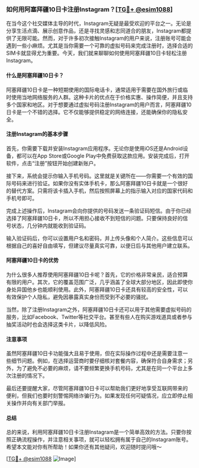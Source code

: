 ### 如何用阿塞拜疆10日卡注册Instagram？[[TG💪+ @esim1088](https://t.me/s/esim1088)]

在当今这个社交媒体主导的时代，Instagram无疑是最受欢迎的平台之一。无论是分享生活点滴、展示创意作品，还是寻找灵感和志同道合的朋友，Instagram都提供了无限可能。然而，对于许多初次接触Instagram的用户来说，注册账号可能会遇到一些小麻烦。尤其是当你需要一个可靠的虚拟号码来完成注册时，选择合适的SIM卡就显得尤为重要。今天，我们就来聊聊如何使用阿塞拜疆10日卡轻松注册Instagram。

#### 什么是阿塞拜疆10日卡？

阿塞拜疆10日卡是一种短期使用的国际电话卡，通常适用于需要在国外旅行或临时使用当地网络服务的人群。这种卡片的优点在于价格实惠、操作简便，并且支持多个国家和地区。对于想要通过虚拟号码注册Instagram的用户而言，阿塞拜疆10日卡是一个不错的选择。它不仅能够提供稳定的网络连接，还能确保你的隐私安全。

#### 注册Instagram的基本步骤

首先，你需要下载并安装Instagram应用程序。无论你是使用iOS还是Android设备，都可以在App Store或Google Play中免费获取这款应用。安装完成后，打开软件，点击“注册”按钮开始创建新账户。

接下来，系统会提示你输入手机号码。这里就是关键所在——你需要一个有效的国际号码来进行验证。如果你没有实体手机卡，那么阿塞拜疆10日卡就是一个很好的替代方案。只需将该卡插入手机，然后按照屏幕上的指示输入对应的国家代码和手机号即可。

完成上述操作后，Instagram会向你提供的号码发送一条验证码短信。由于你已经选择了阿塞拜疆10日卡，所以不用担心接收不到短信的问题。只要保持良好的信号状态，几分钟内就能收到验证码。

输入验证码后，你可以设置用户名和密码，并上传头像和个人简介。这些信息可以根据自己的喜好自由填写，但建议尽量真实可靠，以便日后与其他用户建立联系。

#### 阿塞拜疆10日卡的优势

为什么很多人推荐使用阿塞拜疆10日卡呢？首先，它的价格非常亲民，适合预算有限的用户。其次，它的覆盖范围广泛，几乎涵盖了全球大部分地区，因此即使你身处异国他乡也能顺利使用。此外，阿塞拜疆10日卡还具有较高的安全性，可以有效保护个人隐私，避免因暴露真实身份而受到不必要的骚扰。

当然，除了注册Instagram之外，阿塞拜疆10日卡还可以用于其他需要虚拟号码的服务，比如Facebook、Twitter等社交平台。甚至有些人在购买游戏道具或者参与抽奖活动时也会选择这类卡片，以降低风险。

#### 注意事项

虽然阿塞拜疆10日卡功能强大且易于使用，但在实际操作过程中还是需要注意一些细节问题。例如，在选择运营商时要仔细核对套餐内容，确保符合自身需求；另外，为了避免不必要的麻烦，请不要频繁更换手机号码，尤其是在同一个平台上多次注册的情况下。

最后还要提醒大家，尽管阿塞拜疆10日卡可以帮助我们更好地享受互联网带来的便利，但我们也要时刻警惕网络诈骗行为。如果发现任何可疑情况，应立即停止相关操作并向有关部门举报。

#### 总结

总的来说，利用阿塞拜疆10日卡注册Instagram是一个简单高效的方法。只要你按照正确流程操作，并注意相关事项，就可以轻松拥有属于自己的Instagram账号。希望本文能对你有所帮助！如果你还有其他疑问，欢迎随时提问哦～

[[TG💪+ @esim1088](https://t.me/s/esim1088) ![Image](https://i.postimg.cc/4NQfJmqS/Snipaste-2025-05-13-00-14-12.png)]